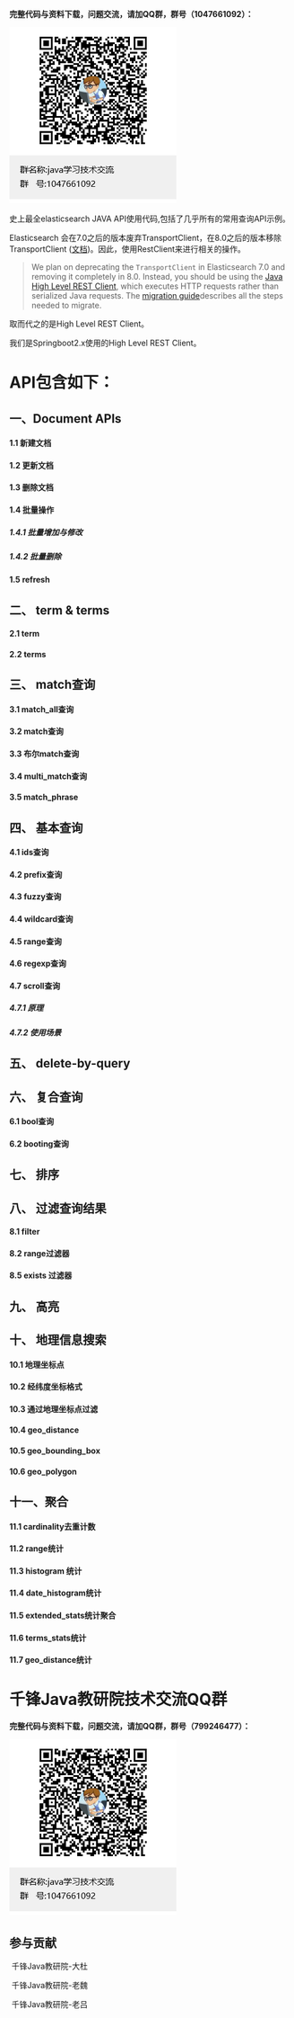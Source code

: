 **完整代码与资料下载，问题交流，请加QQ群，群号（1047661092）：**

![](./docs/images/ma.png)

史上最全elasticsearch JAVA API使用代码,包括了几乎所有的常用查询API示例。

Elasticsearch 会在7.0之后的版本废弃TransportClient，在8.0之后的版本移除TransportClient ([文档](https://www.elastic.co/guide/en/elasticsearch/client/java-api/current/client.html))。因此，使用RestClient来进行相关的操作。

> We plan on deprecating the `TransportClient` in Elasticsearch 7.0 and removing it completely in 8.0. Instead, you should be using the [Java High Level REST Client](https://www.elastic.co/guide/en/elasticsearch/client/java-rest/6.4/java-rest-high.html), which executes HTTP requests rather than serialized Java requests. The [migration guide](https://www.elastic.co/guide/en/elasticsearch/client/java-rest/6.4/java-rest-high-level-migration.html)describes  all the steps needed to migrate.

取而代之的是High Level REST Client。

我们是Springboot2.x使用的High Level REST Client。

# API包含如下：

## 一、Document APIs

#### 	1.1 新建文档

#### 	1.2 更新文档

#### 	1.3 删除文档

#### 	1.4 批量操作

##### 	  		  1.4.1 批量增加与修改

##### 	   		 1.4.2 批量删除

#### 	1.5 refresh

## 二、 term & terms

#### 	2.1 term

#### 	2.2 terms

## 三、 match查询

####   	3.1 match_all查询

####   	3.2  match查询

####   	3.3 布尔match查询

####   	3.4 multi_match查询

####   	3.5 match_phrase 
## 四、 基本查询

#### 	4.1 ids查询

#### 	4.2 prefix查询

#### 	4.3 fuzzy查询

#### 	4.4 wildcard查询

#### 	4.5 range查询

#### 	4.6 regexp查询

#### 	4.7 scroll查询

#####   	 	4.7.1 原理

#####   		 4.7.2 使用场景

## 五、 delete-by-query

## 六、 复合查询

#### 	6.1 bool查询

#### 	6.2 booting查询

## 七、 排序

## 八、 过滤查询结果

#### 	8.1  filter

#### 	8.2 range过滤器

####     8.5 exists 过滤器

## 九、 高亮

## 十、 地理信息搜索

#### 	10.1 地理坐标点

#### 	10.2 经纬度坐标格式

#### 	10.3 通过地理坐标点过滤

#### 	10.4 geo_distance

#### 	10.5  geo_bounding_box

#### 	10.6 geo_polygon

## 十一、聚合

#### 	11.1 cardinality去重计数

#### 	11.2 range统计

#### 	11.3 histogram 统计

#### 	11.4 date_histogram统计

#### 	11.5 extended_stats统计聚合

#### 	11.6 terms_stats统计

#### 	11.7 geo_distance统计



# 千锋Java教研院技术交流QQ群

**完整代码与资料下载，问题交流，请加QQ群，群号（799246477）：**

![](./docs/images/ma.png)

## 参与贡献

​      千锋Java教研院-大杜

​      千锋Java教研院-老魏

​      千锋Java教研院-老吕